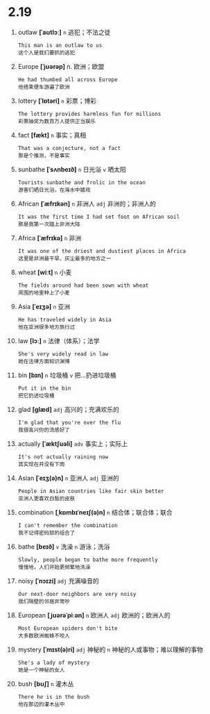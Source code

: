 # 2.19

1. outlaw **[ˈaʊtlɔː]** `n` 逃犯；不法之徒

   ```
   This man is an outlaw to us
   这个人是我们要抓的逃犯
   ```

2. Europe **[ˈjʊərəp]** n. 欧洲；欧盟

   ```
   He had thumbed all across Europe
   他搭乘便车游遍了欧洲
   ```

3. lottery **[ˈlɒtəri]** `n` 彩票；博彩

   ```
   The lottery provides harmless fun for millions
   彩票抽奖为数百万人提供正当娱乐
   ```

4. fact **[fækt]** `n` 事实；真相

   ```
   That was a conjecture, not a fact
   那是个推测，不是事实
   ```

5. sunbathe **[ˈsʌnbeɪð]** `n` 日光浴 `v` 晒太阳

   ```
   Tourists sunbathe and frolic in the ocean
   游客们晒日光浴，在海水中嬉戏
   ```

6. African **[ˈæfrɪkən]** `n` 非洲人 `adj` 非洲的；非洲人的

   ```
   It was the first time I had set foot on African soil
   那是我第一次踏上非洲大陆
   ```

7. Africa **[ˈæfrɪkə]** `n` 非洲

   ```
   It was one of the driest and dustiest places in Africa
   这里是非洲最干旱、灰尘最多的地方之一
   ```

8. wheat **[wiːt]** `n` 小麦

   ```
   The fields around had been sown with wheat
   周围的地里种上了小麦
   ```

9. Asia **[ˈeɪʒə]** `n` 亚洲

   ```
   He has traveled widely in Asia
   他在亚洲很多地方旅行过
   ```

10. law **[lɔː]** `n` 法律（体系）；法学

    ```
    She's very widely read in law
    她在法律方面知识渊博
    ```

11. bin **[bɪn]** `n` 垃圾桶 `v` 把...扔进垃圾桶

    ```
    Put it in the bin
    把它扔进垃圾桶
    ```

12. glad **[ɡlæd]** `adj` 高兴的；充满欢乐的

    ```
    I'm glad that you're over the flu
    我很高兴你的流感好了
    ```

13. actually **[ˈæktʃuəli]** `adv` 事实上；实际上

    ```
    It's not actually raining now
    其实现在并没有下雨
    ```

14. Asian **[ˈeɪʒ(ə)n]** `n` 亚洲人 `adj` 亚洲的

    ```
    People in Asian countries like fair skin better
    亚洲人更喜欢白皙的皮肤
    ```

15. combination **[ˌkɒmbɪˈneɪʃ(ə)n]** `n` 结合体；联合体；联合

    ```
    I can't remember the combination
    我不记得密码锁的组合了
    ```

16. bathe **[beɪð]** `v` 洗澡 `n` 游泳；洗浴

    ```
    Slowly, people began to bathe more frequently
    慢慢地，人们开始更频繁地洗澡
    ```

17. noisy **[ˈnɔɪzi]** `adj` 充满噪音的

    ```
    Our next-door neighbors are very noisy
    我们隔壁的邻居非常吵
    ```

18. European **[ˌjʊərəˈpiːən]** `n` 欧洲人 `adj` 欧洲的；欧洲人的

    ```
    Most European spiders don't bite
    大多数欧洲蜘蛛不咬人
    ```

19. mystery **[ˈmɪst(ə)ri]** `adj` 神秘的 `n` 神秘的人或事物；难以理解的事物

    ```
    She's a lady of mystery
    她是一个神秘的女人
    ```

20. bush **[bʊʃ]** `n` 灌木丛
    ```
    There he is in the bush
    他在那边的灌木丛中
    ```
